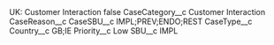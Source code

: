 <?xml version="1.0" encoding="UTF-8"?>
<CustomMetadata xmlns="http://soap.sforce.com/2006/04/metadata" xmlns:xsi="http://www.w3.org/2001/XMLSchema-instance" xmlns:xsd="http://www.w3.org/2001/XMLSchema">
    <label>UK: Customer Interaction</label>
    <protected>false</protected>
    <values>
        <field>CaseCategory__c</field>
        <value xsi:type="xsd:string">Customer Interaction</value>
    </values>
    <values>
        <field>CaseReason__c</field>
        <value xsi:nil="true"/>
    </values>
    <values>
        <field>CaseSBU__c</field>
        <value xsi:type="xsd:string">IMPL;PREV;ENDO;REST</value>
    </values>
    <values>
        <field>CaseType__c</field>
        <value xsi:nil="true"/>
    </values>
    <values>
        <field>Country__c</field>
        <value xsi:type="xsd:string">GB;IE</value>
    </values>
    <values>
        <field>Priority__c</field>
        <value xsi:type="xsd:string">Low</value>
    </values>
    <values>
        <field>SBU__c</field>
        <value xsi:type="xsd:string">IMPL</value>
    </values>
</CustomMetadata>
